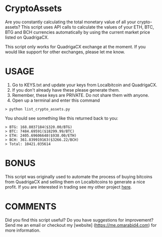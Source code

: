 # CryptoAssets
Are you constantly calculating the total monetary value of all your crypto-assets? This script uses API calls to calculate the values of your ETH, BTC, BTG and BCH currencies automatically by using the current market price listed on QuadrigaCX.

This script only works for QuadrigaCX exchange at the moment. If you would like support for other exchanges, please let me know.



# USAGE

 1. Go to KEYS.txt and update your keys from Localbitcoin and QuadrigaCX.
 2. If you don't already have these please generate them.
 3. Remember, these keys are PRIVATE. Do not share them with anyone.
 4. Open up a terminal and enter this command
```
> python list_crypto_assets.py
```
You should see something like this returned back to you:
```
> BTG: 168.8037184($320.00/BTG)
> BTC: 7484.69591($18299.99/BTC)
> ETH: 2405.69606648($938.00/ETH)
> BCH: 361.839919163($3266.22/BCH)
> Total: 10421.035614
```

# BONUS
This script was originally used to automate the process of buying bitcoins from QuadrigaCX and selling them on Localbitcoins to generate a nice profit. If you are interested in trading see my other project [here](https://github.com/omarabid59/Bitcoin_LBTC_Trading).


# COMMENTS
Did you find this script useful? Do you have suggestions for improvement? Send me an email or checkout my [website] (https://me.omarabid4.com) for more information.
